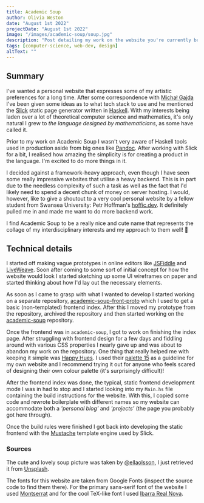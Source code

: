 ```yaml
---
title: Academic Soup
author: Olivia Weston
date: "August 1st 2022"
projectDate: "August 1st 2022"
image: "/images/academic-soup/soup.jpg"
description: "Post detailing my work on the website you're currently browsing."
tags: [computer-science, web-dev, design]
altText: ""
---
```


## Summary
I've wanted a personal website that expresses some of my artistic preferences for a long time. After some correspondence with [Michał Gajda](https://github.com/mgajda) I've been given some ideas as to what tech stack to use and he mentioned the [Slick](https://hackage.haskell.org/package/slick) static page generator written in [Haskell](https://www.haskell.org/). With my interests being laden over a lot of theoretical computer science and mathematics, it's only natural I grew to _the language designed by mathematicians_, as some have called it.

Prior to my work on Academic Soup I wasn't very aware of Haskell tools used in production aside from big ones like [Pandoc](https://pandoc.org/). After working with Slick for a bit, I realised how amazing the simplicity is for creating a product in the language. I'm excited to do more things in it.

I decided against a framework-heavy approach, even though I have seen some really impressive websites that utilise a heavy backend. This is in part due to the needless complexity of such a task as well as the fact that I'd likely need to spend a decent chunk of money on server hosting. I would, however, like to give a shoutout to a very cool personal website by a fellow student from Swansea University: Petr Hoffman's [hoffic.dev](https://hoffic.dev/). It definitely pulled me in and made me want to do more backend work.

I find Academic Soup to be a really nice and cute name that represents the collage of my interdisciplinary interests and my approach to them well! 🙂

## Technical details
I started off making vague prototypes in online editors like [JSFiddle](https://jsfiddle.net/) and [LiveWeave](https://liveweave.com/). Soon after coming to some sort of initial concept for how the website would look I started sketching up some UI wireframes on paper and started thinking about how I'd lay out the necessary elements.

As soon as I came to grasp with what I wanted to develop I started working on a separate repository, [academic-soup-front-proto](https://github.com/Surobaki/academic-soup-front-proto) which I used to get a basic (non-templated) frontend index. After this I moved my prototype from the repository, archived the repository and then started working on the [academic-soup](https://github.com/Surobaki/academic-soup) repository.

Once the frontend was in `academic-soup`, I got to work on finishing the index page. After struggling with frontend design for a few days and fiddling around with various CSS properties I nearly gave up and was about to abandon my work on the repository. One thing that really helped me with keeping it simple was [Happy Hues](https://www.happyhues.co/). I used their [palette 15](https://www.happyhues.co/palettes/15) as a guideline for my own website and I recommend trying it out for anyone who feels scared of designing their own colour palette (it's surprisingly difficult)!

After the frontend index was done, the typical, static frontend development mode I was in had to stop and I started looking into my `Main.hs` file containing the build instructions for the website. With this, I copied some code and rewrote boilerplate with different names so my website can accommodate both a *'personal blog'* and *'projects'* (the page you probably got here through).

Once the build rules were finished I got back into developing the static frontend with the [Mustache](https://mustache.github.io/) template engine used by Slick.

### Sources
The cute and lovely soup picture was taken by [@ellaolsson](https://unsplash.com/@ellaolsson), I just retrieved it from [Unsplash](https://unsplash.com/photos/fxJTl_gDh28).

The fonts for this website are taken from Google Fonts (inspect the source code to find them there). For the primary sans-serif font of the website I used [Montserrat](https://fonts.google.com/specimen/Montserrat) and for the cool TeX-like font I used [Ibarra Real Nova](https://fonts.google.com/specimen/Ibarra+Real+Nova).
